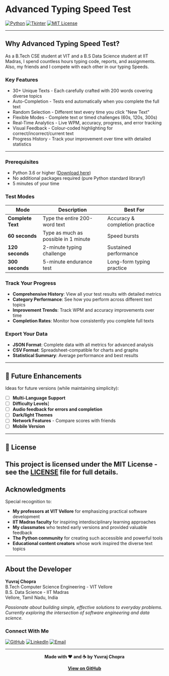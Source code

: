 # Advanced Typing Speed Test

[![Python](https://img.shields.io/badge/Python-3.6+-3776AB?style=for-the-badge&logo=python&logoColor=white)](https://python.org/)
[![Tkinter](https://img.shields.io/badge/GUI-Tkinter-FF6B6B?style=for-the-badge&logo=python&logoColor=white)](https://docs.python.org/3/library/tkinter.html)
[![MIT License](https://img.shields.io/badge/License-MIT-green.svg?style=for-the-badge)](https://choosealicense.com/licenses/mit/)

---

## Why Advanced Typing Speed Test?

As a B.Tech CSE student at VIT and a B.S Data Science student at IIT Madras, 
I spend countless hours typing code, reports, and assignments.
Also, my friends and I compete with each other in our typing Speeds.

### Key Features

  - 30+ Unique Texts - Each carefully crafted with 200 words covering diverse topics  
  - Auto-Completion - Tests end automatically when you complete the full text  
  - Random Selection - Different text every time you click "New Text"  
  - Flexible Modes - Complete text or timed challenges (60s, 120s, 300s)  
  - Real-Time Analytics - Live WPM, accuracy, progress, and error tracking  
  - Visual Feedback - Colour-coded highlighting for correct/incorrect/current text  
  - Progress History - Track your improvement over time with detailed statistics  
---

### Prerequisites
- Python 3.6 or higher ([Download here](https://python.org/downloads/))
- No additional packages required (pure Python standard library!)
- 5 minutes of your time

### Test Modes

| Mode | Description | Best For |
|------|-------------|----------|
| **Complete Text** | Type the entire 200-word text | Accuracy & completion practice |
| **60 seconds** | Type as much as possible in 1 minute | Speed bursts |
| **120 seconds** | 2-minute typing challenge | Sustained performance |
| **300 seconds** | 5-minute endurance test | Long-form typing practice |

### Track Your Progress
- **Comprehensive History**: View all your test results with detailed metrics
- **Category Performance**: See how you perform across different text topics
- **Improvement Trends**: Track WPM and accuracy improvements over time
- **Completion Rates**: Monitor how consistently you complete full texts

### Export Your Data
- **JSON Format**: Complete data with all metrics for advanced analysis
- **CSV Format**: Spreadsheet-compatible for charts and graphs
- **Statistical Summary**: Average performance and best results
---

## 🔮 Future Enhancements

Ideas for future versions (while maintaining simplicity):

- [ ] **Multi-Language Support**
- [ ] **Difficulty Levels**]
- [ ] **Audio feedback for errors and completion**
- [ ] **Dark/light Themes**
- [ ] **Network Features** - Compare scores with friends
- [ ] **Mobile Version**

---
## 📜 License

This project is licensed under the **MIT License** - see the [LICENSE](LICENSE) file for full details.
---

##  Acknowledgments

Special recognition to:
- **My professors at VIT Vellore** for emphasizing practical software development
- **IIT Madras faculty** for inspiring interdisciplinary learning approaches
- **My classmates** who tested early versions and provided valuable feedback
- **The Python community** for creating such accessible and powerful tools
- **Educational content creators** whose work inspired the diverse text topics
---

## About the Developer

**Yuvraj Chopra**  
 B.Tech Computer Science Engineering - VIT Vellore  
 B.S. Data Science - IIT Madras  
 Vellore, Tamil Nadu, India

*Passionate about building simple, effective solutions to everyday problems. 
Currently exploring the intersection of software engineering and data science.*


### Connect With Me

[![GitHub](https://img.shields.io/badge/GitHub-chopra--yuvraj-181717?style=for-the-badge&logo=github)](https://github.com/chopra-yuvraj)
[![LinkedIn](https://img.shields.io/badge/LinkedIn-chopra--yuvraj-0A66C2?style=for-the-badge&logo=linkedin)](https://www.linkedin.com/in/chopra-yuvraj)
[![Email](https://img.shields.io/badge/Email-yuvrajchopra19%40gmail.com-EA4335?style=for-the-badge&logo=gmail&logoColor=white)](mailto:yuvrajchopra19@gmail.com)

---

<div align="center">

**Made with ❤️ and ☕ by Yuvraj Chopra**

[ **View on GitHub**](https://github.com/chopra-yuvraj/Typing-Speed-Test-Python)

</div>
